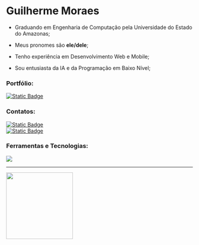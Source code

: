 # Guilherme Moraes

- Graduando em Engenharia de Computação pela Universidade do Estado do Amazonas;

- Meus pronomes são **ele/dele**;

- Tenho experiência em Desenvolvimento Web e Mobile;

- Sou entusiasta da IA e da Programação em Baixo Nível;

### Portfólio:

<a href="https://portfolio-beryl-alpha-14.vercel.app/" target="_blank">
  <img alt="Static Badge" src="https://img.shields.io/badge/portf%C3%B3lio-black?style=for-the-badge">
</a>

### Contatos:
  
<a href="mailto:guighm.dev@proton.me">
  <img alt="Static Badge" src="https://img.shields.io/badge/ENVIE--ME_UM_E--MAIL-%23B00FDB?style=for-the-badge">
</a>

<br/>

<a href="https://www.linkedin.com/in/guighm/" target="_blank">
  <img alt="Static Badge" src="https://img.shields.io/badge/VISITE_O_MEU_LINKEDIN-%230F76DB?style=for-the-badge">
</a>

### Ferramentas e Tecnologias:

<a href="https://skillicons.dev">
    <img src="https://skillicons.dev/icons?i=react,vue,flutter,nodejs,dotnet,linux"/>
</a>

<hr/>

<div>
  <img height="180em" src="https://github-readme-stats.vercel.app/api?username=guighm&theme=neon&cache_seconds=30">
</div>
